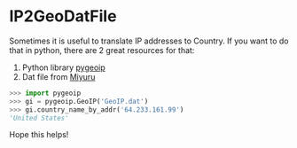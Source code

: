 # IP2GeoDatFile

Sometimes it is useful to translate IP addresses to Country. If you want to do that in python, there are 2 great resources for that:

1. Python library [pygeoip](https://github.com/appliedsec/pygeoip)
2. Dat file from [Miyuru](https://www.miyuru.lk/geoiplegacy)

```python
>>> import pygeoip
>>> gi = pygeoip.GeoIP('GeoIP.dat')
>>> gi.country_name_by_addr('64.233.161.99')
'United States'
```

Hope this helps!
